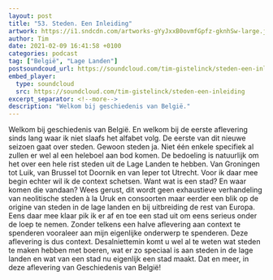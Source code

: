 ```yaml
---
layout: post
title: "53. Steden. Een Inleiding"
artwork: https://i1.sndcdn.com/artworks-gYyJxxB0ovmfGpfz-gknhSw-large.jpg
author: Tim
date: 2021-02-09 16:41:58 +0100
categories: podcast
tag: ["België", "Lage Landen"]
postsoundcoud_url: https://soundcloud.com/tim-gistelinck/steden-een-inleiding
embed_player:
  type: soundcloud
  src: https://soundcloud.com/tim-gistelinck/steden-een-inleiding
excerpt_separator: <!--more-->
description: "Welkom bij geschiedenis van België."
---
```

Welkom bij geschiedenis van België. En welkom bij de eerste aflevering sinds lang waar ik niet slaafs het alfabet volg. De eerste van dit nieuwe seizoen gaat over steden. Gewoon steden ja. Niet één enkele specifiek al zullen er wel al een heleboel aan bod komen. De bedoeling is natuurlijk om het over een hele rist steden uit de Lage Landen te hebben. Van Groningen tot Luik, van Brussel tot Doornik en van Ieper tot Utrecht. Voor ik daar mee begin echter wil ik de context schetsen. Want wat is een stad? En waar komen die vandaan? Wees gerust, dit wordt geen exhaustieve verhandeling van neolitische steden à la Uruk en consoorten maar eerder een blik op de origine van steden in de lage landen en bij uitbreiding de rest van Europa. Eens daar mee klaar pik ik er af en toe een stad uit om eens serieus onder de loep te nemen. Zonder telkens een halve aflevering aan context te spenderen vooraleer aan mijn eigenlijke onderwerp te spenderen. Deze aflevering is dus context. Desalniettemin komt u wel al te weten wat steden te maken hebben met boeren, wat er zo speciaal is aan steden in de lage landen en wat van een stad nu eigenlijk een stad maakt. Dat en meer, in deze aflevering van Geschiedenis van België!